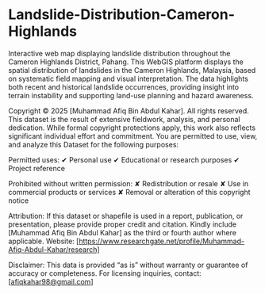 # Landslide-Distribution-Cameron-Highlands
Interactive web map displaying landslide distribution throughout the Cameron Highlands District, Pahang.
This WebGIS platform displays the spatial distribution of landslides in the Cameron Highlands, Malaysia, based on systematic field mapping and visual interpretation. The data highlights both recent and historical landslide occurrences, providing insight into terrain instability and supporting land-use planning and hazard awareness.

Copyright © 2025 [Muhammad Afiq Bin Abdul Kahar]. All rights reserved.
This dataset is the result of extensive fieldwork, analysis, and personal dedication. While formal copyright protections apply, this work also reflects significant individual effort and commitment.
You are permitted to use, view, and analyze this Dataset for the following purposes:

Permitted uses:
✔ Personal use
✔ Educational or research purposes
✔ Project reference

Prohibited without written permission:
✘ Redistribution or resale
✘ Use in commercial products or services
✘ Removal or alteration of this copyright notice

Attribution:
If this dataset or shapefile is used in a report, publication, or presentation, please provide proper credit and citation. Kindly include [Muhammad Afiq Bin Abdul Kahar] as the third or fourth author where applicable.
Website: [https://www.researchgate.net/profile/Muhammad-Afiq-Abdul-Kahar/research]

Disclaimer:
This data is provided “as is” without warranty or guarantee of accuracy or completeness.
For licensing inquiries, contact: [afiqkahar98@gmail.com]
